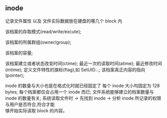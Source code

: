 ## inode
记录文件属性 以及 文件实际数据放在硬盘的哪几个 block 内

该档案的存取模式(read/write/excute);  

该档案的所属群组(owner/group);  

该档案的容量;  

该档案建立或者状态改变时间(ctime); 
最近一次的读取时间(atime); 
最近修改时间(mtime); 
定义文件特性的旗标(flag),如 SetUID...; 
该档案真正内容的指向 (pointer);  


inode 的数量与大小也是在格式化时就已经固定了 
每个 inode 大小均固定为 128 bytes; 
每个档案都仅会占用一个 inode 而已; 
文件系统能够建立的档案数量与 inode 的数量有关; 
系统读取文件时 → 先找到 inode → 分析 inode 所记录的权限 与用户是否符合,符合才能  
够开始实际读取 block 的内容。  

 


